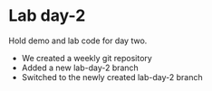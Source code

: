 # Lab day-2

Hold demo and lab code for day two.

-   We created a weekly git repository
-   Added a new lab-day-2 branch
-   Switched to the newly created lab-day-2 branch
